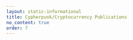 ```yaml
---
layout: static-informational
title: Cypherpunk/Cryptocurrency Publications
no_content: true
order: 7
---
```

